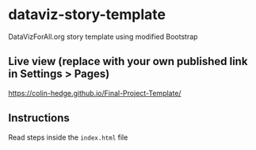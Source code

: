 # dataviz-story-template
DataVizForAll.org story template using modified Bootstrap

## Live view (replace with your own published link in Settings > Pages)
https://colin-hedge.github.io/Final-Project-Template/

## Instructions
Read steps inside the `index.html` file

